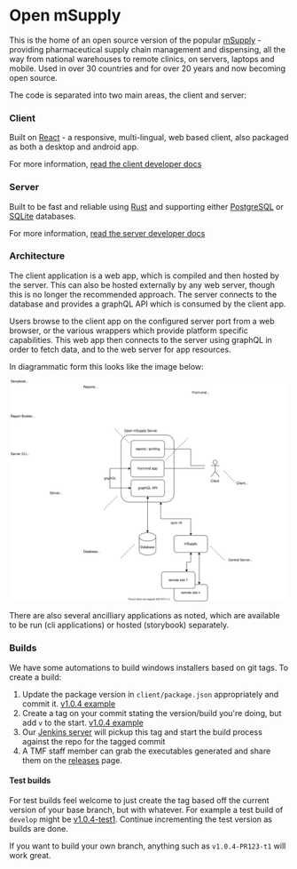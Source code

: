 # Open mSupply

This is the home of an open source version of the popular [mSupply](https://msupply.org.nz/) - providing pharmaceutical supply chain management and dispensing, all the way from national warehouses to remote clinics, on servers, laptops and mobile.
Used in over 30 countries and for over 20 years and now becoming open source.

The code is separated into two main areas, the client and server:

### Client

Built on [React](https://reactjs.org/) - a responsive, multi-lingual, web based client, also packaged as both a desktop and android app.

For more information, [read the client developer docs](client/README.md)

### Server

Built to be fast and reliable using [Rust](https://www.rust-lang.org/) and supporting either [PostgreSQL](https://www.postgresql.org/) or [SQLite](https://www.sqlite.org/index.html) databases.

For more information, [read the server developer docs](server/README.md)

### Architecture

The client application is a web app, which is compiled and then hosted by the server. This can also be hosted externally by any web server, though this is no longer the recommended approach. The server connects to the database and provides a graphQL API which is consumed by the client app.

Users browse to the client app on the configured server port from a web browser, or the various wrappers which provide platform specific capabilities. This web app then connects to the server using graphQL in order to fetch data, and to the web server for app resources.

In diagrammatic form this looks like the image below:

![omSupply Architecture drawio](./architecture.drawio.svg)

There are also several ancilliary applications as noted, which are available to be run (cli applications) or hosted (storybook) separately.

### Builds

We have some automations to build windows installers based on git tags. To create a build:

1. Update the package version in `client/package.json` appropriately and commit it. [v1.0.4 example](https://github.com/openmsupply/open-msupply/blob/18b193ae0ecd16a5c48190a2a346cb459eeed30d/client/package.json#L3)
2. Create a tag on your commit stating the version/build you're doing, but add `v` to the start. [v1.0.4 example](https://github.com/openmsupply/open-msupply/tree/v1.0.4)
3. Our [Jenkins server]([url](https://jenkins.msupply.org:8443/)) will pickup this tag and start the build process against the repo for the tagged commit
4. A TMF staff member can grab the executables generated and share them on the [releases](https://github.com/openmsupply/open-msupply/releases) page.

#### Test builds

For test builds feel welcome to just create the tag based off the current version of your base branch, but with whatever. For example a test build of `develop` might be [v1.0.4-test1](https://github.com/openmsupply/open-msupply/releases/tag/v1.0.3-test3). Continue incrementing the test version as builds are done.

If you want to build your own branch, anything such as `v1.0.4-PR123-t1` will work great.


